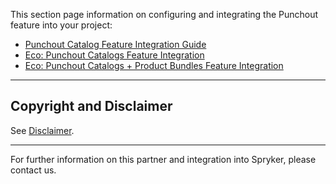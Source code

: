 This section page information on configuring and integrating the Punchout feature into your project:

* [Punchout Catalog Feature Integration Guide](https://documentation.spryker.com/v3/docs/punchout-catalog-feature-integration)
* [Eco: Punchout Catalogs Feature Integration](https://documentation.spryker.com/v3/docs/eco-punchout-catalogs-feature-integration)
* [Eco: Punchout Catalogs + Product Bundles Feature Integration](https://documentation.spryker.com/v3/docs/eco-punchout-catalogs-product-bundles-feature-integration)

---

## Copyright and Disclaimer

See [Disclaimer](https://github.com/spryker/spryker-documentation).

---
For further information on this partner and integration into Spryker, please contact us.

<div class="hubspot-form js-hubspot-form" data-portal-id="2770802" data-form-id="163e11fb-e833-4638-86ae-a2ca4b929a41" id="hubspot-1"></div>